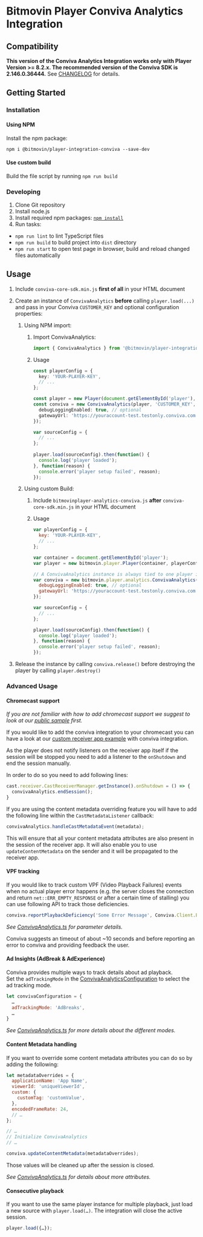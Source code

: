 # Bitmovin Player Conviva Analytics Integration

## Compatibility
**This version of the Conviva Analytics Integration works only with Player Version >= 8.2.x.
The recommended version of the Conviva SDK is 2.146.0.36444.** See [CHANGELOG](CHANGELOG.md) for details.

## Getting Started

### Installation

#### Using NPM
Install the npm package:
```
npm i @bitmovin/player-integration-conviva --save-dev
```

#### Use custom build

Build the file script by running `npm run build`

### Developing

1. Clone Git repository
2. Install node.js
3. Install required npm packages: [`npm install`](https://www.npmjs.com/)
4. Run tasks:
  * `npm run lint` to lint TypeScript files
  * `npm run build` to build project into `dist` directory
  * `npm run start` to open test page in browser, build and reload changed files automatically

## Usage

1. Include `conviva-core-sdk.min.js` **first of all** in your HTML document

1. Create an instance of `ConvivaAnalytics` **before** calling `player.load(...)` and pass in your Conviva `CUSTOMER_KEY` and optional configuration properties:

    1. Using NPM import:
        1. Import ConvivaAnalytics:
            ```typescript
            import { ConvivaAnalytics } from '@bitmovin/player-integration-conviva';
            ```

        1. Usage
            ```typescript
            const playerConfig = {
              key: 'YOUR-PLAYER-KEY',
              // ...
            };

            const player = new Player(document.getElementById('player'), playerConfig);
            const conviva = new ConvivaAnalytics(player, 'CUSTOMER_KEY', {
              debugLoggingEnabled: true, // optional
              gatewayUrl: 'https://youraccount-test.testonly.conviva.com', // optional, TOUCHSTONE_SERVICE_URL for testing
            });
            
            var sourceConfig = {
              // ...
            };
                        
            player.load(sourceConfig).then(function() {
              console.log('player loaded');
            }, function(reason) {
              console.error('player setup failed', reason);
            });
            ```
    
    1. Using custom Build:
        1. Include `bitmovinplayer-analytics-conviva.js` **after** `conviva-core-sdk.min.js` in your HTML document

        1. Usage
            ```js
            var playerConfig = {
              key: 'YOUR-PLAYER-KEY',
              // ...
            };
        
            var container = document.getElementById('player');
            var player = new bitmovin.player.Player(container, playerConfig);
            
            // A ConvivaAnalytics instance is always tied to one player instance
            var conviva = new bitmovin.player.analytics.ConvivaAnalytics(player, 'CUSTOMER_KEY', {
              debugLoggingEnabled: true, // optional
              gatewayUrl: 'https://youraccount-test.testonly.conviva.com', // optional, TOUCHSTONE_SERVICE_URL for testing
            });
            
            var sourceConfig = {
              // ...
            };
            
            player.load(sourceConfig).then(function() {
              console.log('player loaded');
            }, function(reason) {
              console.error('player setup failed', reason);
            });
            ```

1. Release the instance by calling `conviva.release()` before destroying the player by calling `player.destroy()`
 
### Advanced Usage

#### Chromecast support

_If you are not familiar with how to add chromecast support we suggest to look at our [public sample](https://github.com/bitmovin/bitmovin-player-web-samples/tree/master/castReceiver) first._

If you would like to add the conviva integration to your chromecast you can have a look at our [custom receiver app example](./example/chromecast/receiverApp.html) with conviva integration.

As the player does not notify listeners on the receiver app itself if the session will be stopped you need to add a listener to the `onShutdown` and end the session manually.

In order to do so you need to add following lines:

```js
cast.receiver.CastReceiverManager.getInstance().onShutdown = () => {
  convivaAnalytics.endSession();
}
```

If you are using the content metadata overriding feature you will have to add the following line within the `CastMetadataListener` callback:

```js
convivaAnalytics.handleCastMetadataEvent(metadata);
```

This will ensure that all your content metadata attributes are also present in the session of the receiver app.
It will also enable you to use `updateContentMetadata` on the sender and it will be propagated to the receiver app.


#### VPF tracking

If you would like to track custom VPF (Video Playback Failures) events when no actual player error happens (e.g. 
the server closes the connection and return `net::ERR_EMPTY_RESPONSE` or after a certain time of stalling)
you can use following API to track those deficiencies.

```js
conviva.reportPlaybackDeficiency('Some Error Message', Conviva.Client.ErrorSeverity.FATAL);
```
_See [ConvivaAnalytics.ts](./src/ts/ConvivaAnalytics.ts) for parameter details._

Conviva suggests an timeout of about ~10 seconds and before reporting an error to conviva and providing feedback the user.

#### Ad Insights (AdBreak & AdExperience)

Conviva provides multiple ways to track details about ad playback.  
Set the `adTrackingMode` in the [ConvivaAnalyticsConfiguration](./src/ts/ConvivaAnalytics.ts) to select the ad tracking mode.

```js
let convivaConfiguration = {
  …
  adTrackingMode: 'AdBreaks',
  …
}
```

_See [ConvivaAnalytics.ts](./src/ts/ConvivaAnalytics.ts) for more details about the different modes._
 
#### Content Metadata handling

If you want to override some content metadata attributes you can do so by adding the following:

```js
let metadataOverrides = {
  applicationName: 'App Name',
  viewerId: 'uniqueViewerId',
  custom: {
    customTag: 'customValue',
  },
  encodedFrameRate: 24,
  // … 
};

// …
// Initialize ConvivaAnalytics
// …

conviva.updateContentMetadata(metadataOverrides);
```

Those values will be cleaned up after the session is closed.

_See [ConvivaAnalytics.ts](./src/ts/ConvivaAnalytics.ts) for details about more attributes._

#### Consecutive playback

If you want to use the same player instance for multiple playback, just load a new source with `player.load(…)`.
The integration will close the active session.
 
```js
player.load({…});
```
